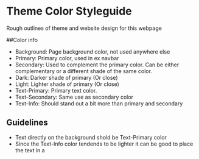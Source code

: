 # Theme Color Styleguide

Rough outlines of theme and website design for this webpage

##Color info
* Background: Page background color, not used anywhere else
* Primary: Primary color, used in ex navbar
* Secondary: Used to complement the primary color. Can be either complementary or a different shade of the same color.
* Dark: Darker shade of primary (Or close)
* Light: Lighter shade of primary (Or close)
* Text-Primary: Primary text color. 
* Text-Secondary: Same use as secondary color
* Text-Info: Should stand out a bit more than primary and secondary

## Guidelines

* Text directly on the background shold be Text-Primary color
* Since the Text-Info color tendends to be lighter it can be good to place the text in a <div class="text-outline">